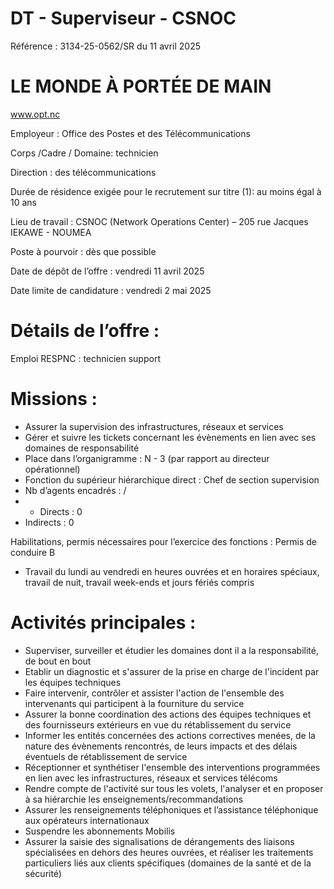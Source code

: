 # DT - Superviseur - CSNOC

Référence : 3134-25-0562/SR du 11 avril 2025

# LE MONDE À PORTÉE DE MAIN

www.opt.nc

Employeur : Office des Postes et des Télécommunications

Corps /Cadre / Domaine: technicien

Direction : des télécommunications

Durée de résidence exigée pour le recrutement sur titre (1): au moins égal à 10 ans

Lieu de travail : CSNOC (Network Operations Center) – 205 rue Jacques IEKAWE - NOUMEA

Poste à pourvoir : dès que possible

Date de dépôt de l’offre : vendredi 11 avril 2025

Date limite de candidature : vendredi 2 mai 2025

# Détails de l’offre :

Emploi RESPNC : technicien support

# Missions :

- Assurer la supervision des infrastructures, réseaux et services
- Gérer et suivre les tickets concernant les évènements en lien avec ses domaines de responsabilité
- Place dans l’organigramme : N - 3 (par rapport au directeur opérationnel)
- Fonction du supérieur hiérarchique direct : Chef de section supervision
- Nb d’agents encadrés : /
- - Directs : 0
- Indirects : 0

Habilitations, permis nécessaires pour l’exercice des fonctions : Permis de conduire B
- Travail du lundi au vendredi en heures ouvrées et en horaires spéciaux, travail de nuit, travail week-ends et jours fériés compris

# Activités principales :

- Superviser, surveiller et étudier les domaines dont il a la responsabilité, de bout en bout
- Etablir un diagnostic et s'assurer de la prise en charge de l'incident par les équipes techniques
- Faire intervenir, contrôler et assister l'action de l'ensemble des intervenants qui participent à la fourniture du service
- Assurer la bonne coordination des actions des équipes techniques et des fournisseurs extérieurs en vue du rétablissement du service
- Informer les entités concernées des actions correctives menées, de la nature des évènements rencontrés, de leurs impacts et des délais éventuels de rétablissement de service
- Réceptionner et synthétiser l'ensemble des interventions programmées en lien avec les infrastructures, réseaux et services télécoms
- Rendre compte de l'activité sur tous les volets, l'analyser et en proposer à sa hiérarchie les enseignements/recommandations
- Assurer les renseignements téléphoniques et l’assistance téléphonique aux opérateurs internationaux
- Suspendre les abonnements Mobilis
- Assurer la saisie des signalisations de dérangements des liaisons spécialisées en dehors des heures ouvrées, et réaliser les traitements particuliers liés aux clients spécifiques (domaines de la santé et de la sécurité)